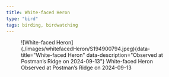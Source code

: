 ```yaml
---
title: White-faced Heron
type: "bird"
tags: birding, birdwatching
---
```





<figure markdown id="1">
  ![White-faced Heron](./images/whitefacedHeron/S194900794.jpeg){data-title="White-faced Heron" data-description="Observed at Postman’s Ridge on 2024-09-13"}
  <caption>White-faced Heron<br />Observed at Postman’s Ridge on 2024-09-13</caption>
</figure>

